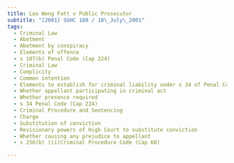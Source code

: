 ```yaml
---
title: Loo Weng Fatt v Public Prosecutor
subtitle: "[2001] SGHC 188 / 18\_July\_2001"
tags:
  - Criminal Law
  - Abetment
  - Abetment by conspiracy
  - Elements of offence
  - s 107(b) Penal Code (Cap 224)
  - Criminal Law
  - Complicity
  - Common intention
  - Elements to establish for criminal liability under s 34 of Penal Code
  - Whether appellant participating in criminal act
  - Whether presence required
  - s 34 Penal Code (Cap 224)
  - Criminal Procedure and Sentencing
  - Charge
  - Substitution of conviction
  - Revisionary powers of High Court to substitute conviction
  - Whether causing any prejudice to appellant
  - s 256(b) (ii)Criminal Procedure Code (Cap 68)

---
```


